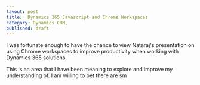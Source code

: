 ```yaml
---
layout: post
title:  Dynamics 365 Javascript and Chrome Workspaces 
category: Dynamics CRM, 
published: draft
---
```


I was fortunate enough to have the chance to view Nataraj's presentation on using Chrome workspaces to improve productivity when working with Dynamics 365 solutions.

This is an area that I have been meaning to explore and improve my understanding of.
I am willing to bet there are sm